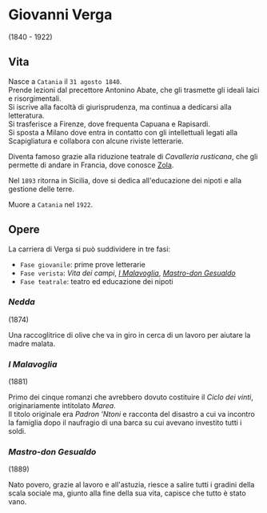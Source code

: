 # Giovanni Verga
(1840 - 1922)

## Vita

Nasce a `Catania` il `31 agosto 1840`.\
Prende lezioni dal precettore Antonino Abate, che gli trasmette gli ideali laici e risorgimentali.\
Si iscrive alla facoltà di giurisprudenza, ma continua a dedicarsi alla letteratura.\
Si trasferisce a Firenze, dove frequenta Capuana e Rapisardi.\
Si sposta a Milano dove entra in contatto con gli intellettuali legati alla Scapigliatura e collabora con alcune riviste letterarie.

Diventa famoso grazie alla riduzione teatrale di *Cavalleria rusticana*, che gli permette di andare in Francia, dove conosce [Zola][emile-zola].

Nel `1893` ritorna in Sicilia, dove si dedica all'educazione dei nipoti e alla gestione delle terre.

Muore a `Catania` nel `1922`.

## Opere

La carriera di Verga si può suddividere in tre fasi:
- `Fase giovanile`: prime prove letterarie
- `Fase verista`: *Vita dei campi*, *[I Malavoglia][malavoglia]*, *[Mastro-don Gesualdo][mastro-don-gesualdo]*
- `Fase teatrale`: teatro ed educazione dei nipoti

### *Nedda*
(1874)

Una raccoglitrice di olive che va in giro in cerca di un lavoro per aiutare la madre malata.

### *I Malavoglia*
(1881)

Primo dei cinque romanzi che avrebbero dovuto costituire il *Ciclo dei vinti*, originariamente intitolato *Marea*.\
Il titolo originale era *Padron 'Ntoni* e racconta del disastro a cui va incontro la famiglia dopo il naufragio di una barca su cui avevano investito tutti i soldi.

### *Mastro-don Gesualdo*
(1889)

Nato povero, grazie al lavoro e all'astuzia, riesce a salire tutti i gradini della scala sociale ma, giunto alla fine della sua vita, capisce che tutto è stato vano.

[emile-zola]: Emile-Zola.md
[malavoglia]: #i-malavoglia
[mastro-don-gesualdo]: #mastro-don-gesualdo
